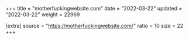 +++
title = "motherfuckingwebsite.com"
date = "2022-03-22"
updated = "2022-03-22"
weight = 22969

[extra]
source = "https://motherfuckingwebsite.com/"
ratio = 10
size = 22
+++
